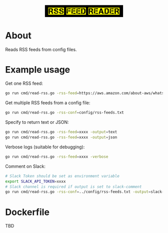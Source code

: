 <div align="center">
<img src="assets/logo/logo-no-border.png" width="250">
</div>

# About
Reads RSS feeds from config files.

# Example usage
Get one RSS feed:
```bash
go run cmd/read-rss.go -rss-feed=https://aws.amazon.com/about-aws/whats-new/recent/feed/
```
Get multiple RSS feeds from a config file:
```bash
go run cmd/read-rss.go -rss-conf=config/rss-feeds.txt
```
Specify to return text or JSON:
```bash
go run cmd/read-rss.go -rss-feed=xxxx -output=text
go run cmd/read-rss.go -rss-feed=xxxx -output=json
```
Verbose logs (suitable for debugging):
```bash
go run cmd/read-rss.go -rss-feed=xxxx -verbose
```
Comment on Slack:
```bash
# Slack Token should be set as environment variable
export SLACK_API_TOKEN=xxxx
# Slack channel is required if output is set to slack-comment
go run cmd/read-rss.go -rss-conf=../config/rss-feeds.txt -output=slack-comment -slack-channel=xxxx
```

# Dockerfile
TBD